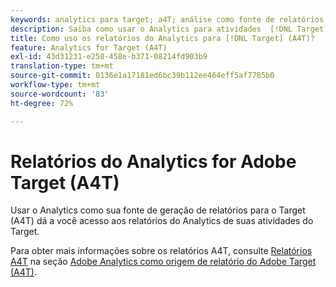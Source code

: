 ```yaml
---
keywords: analytics para target; a4T; análise como fonte de relatórios
description: Saiba como usar o Analytics para atividades  [!DNL Target] (A4T). The A4T integration gives you access to robust Adobe Analytics reports for your Adobe [!DNL Target] .
title: Como uso os relatórios do Analytics para [!DNL Target] (A4T)?
feature: Analytics for Target (A4T)
exl-id: 43d31231-e258-458e-b371-08214fd903b9
translation-type: tm+mt
source-git-commit: 0136e1a17181ed6bc39b112ee464eff5af7785b0
workflow-type: tm+mt
source-wordcount: '83'
ht-degree: 72%

---
```


# Relatórios do Analytics for Adobe Target (A4T)

Usar o Analytics como sua fonte de geração de relatórios para o Target (A4T) dá a você acesso aos relatórios do Analytics de suas atividades do Target.

Para obter mais informações sobre os relatórios A4T, consulte [Relatórios A4T](/help/c-integrating-target-with-mac/a4t/reporting.md#concept_716AF8D545AD404EAAEE99A6DB7B9483) na seção [Adobe Analytics como origem de relatório do Adobe Target (A4T)](/help/c-integrating-target-with-mac/a4t/a4t.md#concept_7540C8C04259434AB6EE33B09F47A1DE).
